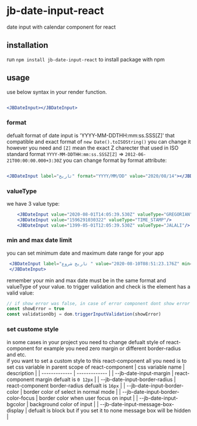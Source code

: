 # jb-date-input-react

date input with calendar component for react 

## installation

run `npm install jb-date-input-react` to install package with npm

## usage

use below syntax in your render function.

```jsx

<JBDateInput></JBDateInput>

```

### format

defualt format of date input is 'YYYY-MM-DDTHH:mm:ss.SSS[Z]' that compatible and exact format of `new Date().toISOString()`
you can change it however you need and `[Z]` mean the exact Z charecter that used in ISO standard format `YYYY-MM-DDTHH:mm:ss.SSSZ[Z]` => `2012-06-21T00:00:00.000+3:30Z`
you can change format by format attribute:

```jsx

<JBDateInput label="تاریخ" format="YYYY/MM/DD" value="2020/08/14"></JBDateInput>

```

### valueType

we have 3 value type:

```jsx
    <JBDateInput value="2020-08-01T14:05:39.530Z" valueType="GREGORIAN"/>
    <JBDateInput value="1596291030322" valueType="TIME_STAMP"/>
    <JBDateInput value="1399-05-01T12:05:39.530Z" valueType="JALALI"/>
```

### min and max date limit

you can set minimum date and maximum date range for your app 

```jsx
 <JBDateInput label="تاریخ شروع " value="2020-08-10T08:51:23.176Z" min="2020-08-05T08:51:23.176Z" max="2020-08-15T08:51:23.176Z">
 </JBDateInput>
```
remember your min and max date must be in the same format and valueType of your value.
to trigger validation and check is the element has a valid value:
```js
// if show error was false, in case of error component dont show error itself and function will return if data valid or not
const showError = true
const validationObj = dom.triggerInputValidation(showError)
```

### set custome style

in some cases in your project you need to change defualt style of react-component for example you need zero margin or different border-radius and etc.    
if you want to set a custom style to this react-component all you need is to set css variable in parent scope of react-component 
| css variable name                       | description                                                                                   |
| -------------                           | -------------                                                                                 |
| --jb-date-input-margin                  | react-component margin defualt is `0 12px`                                                      |
| --jb-date-input-border-radius           | react-component border-radius defualt is `16px`                                                 |
| --jb-date-input-border-color            | border color of select in normal mode                                                         |
| --jb-date-input-border-color-focus      | border color when user focus on input                                                         |
| --jb-date-input-bgcolor                 | background color of input                                                                     |
| --jb-date-input-message-box-display     | defualt is block but if you set it to none message box will be hidden                         |
